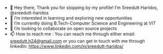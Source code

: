 - 👋 Hey there, Thank you for stopping by my profile! I’m Sreedutt Haridos, @sreedutt-haridos 
- 👀 I’m interested in learning and exploring new opportunities 
- 🌱 I’m currently doing B.Tech-Computer Science and Engineering at VIT
- 💞️ I’m looking to collaborate on open source projects
- 📫 How to reach me :
      You can reach me through either email: sreedutt.h24@gmail.com
      or you can get in touch with me through linkedIn: https://www.linkedin.com/in/sreedutt-haridos/

<!---
sreedutt-haridos/sreedutt-haridos is a ✨ special ✨ repository because its `README.md` (this file) appears on your GitHub profile.
You can click the Preview link to take a look at your changes.
--->
